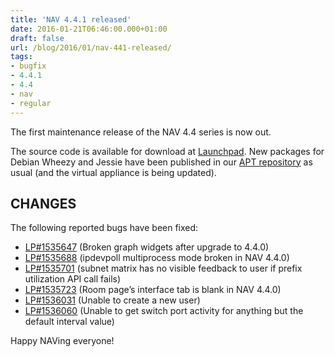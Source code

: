 ```yaml
---
title: 'NAV 4.4.1 released'
date: 2016-01-21T06:46:00.000+01:00
draft: false
url: /blog/2016/01/nav-441-released/
tags: 
- bugfix
- 4.4.1
- 4.4
- nav
- regular
---
```


The first maintenance release of the NAV 4.4 series is now out.

The source code is available for download at [Launchpad](https://launchpad.net/nav/4.4/4.4.1). New packages for Debian Wheezy and Jessie have been published in our [APT repository](https://nav.uninett.no/install-instructions/#debian) as usual (and the virtual appliance is being updated).

## CHANGES

The following reported bugs have been fixed:

*   [LP#1535647](https://bugs.launchpad.net/nav/+bug/1535647/) (Broken graph widgets after upgrade to 4.4.0)
*   [LP#1535688](https://bugs.launchpad.net/nav/+bug/1535688/) (ipdevpoll multiprocess mode broken in NAV 4.4.0)
*   [LP#1535701](https://bugs.launchpad.net/nav/+bug/1535701/) (subnet matrix has no visible feedback to user if prefix utilization API call fails)
*   [LP#1535723](https://bugs.launchpad.net/nav/+bug/1535723/) (Room page’s interface tab is blank in NAV 4.4.0)
*   [LP#1536031](https://bugs.launchpad.net/nav/+bug/1536031/) (Unable to create a new user)
*   [LP#1536060](https://bugs.launchpad.net/nav/+bug/1536060/) (Unable to get switch port activity for anything but the default interval value)

Happy NAVing everyone!

